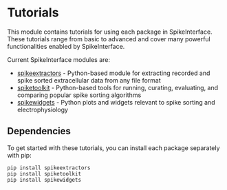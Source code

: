 # Tutorials

This module contains tutorials for using each package in SpikeInterface. These tutorials range from basic to advanced and cover many powerful functionalities enabled by SpikeInterface.

Current SpikeInterface modules are:

- [spikeextractors](https://github.com/SpikeInterface/spikeextractors) - Python-based module for extracting recorded and spike sorted extracellular data from any file format
- [spiketoolkit](https://github.com/SpikeInterface/spiketoolkit) - Python-based tools for running, curating, evaluating, and comparing popular spike sorting algorithms
- [spikewidgets](https://github.com/SpikeInterface/spikewidgets) - Python plots and widgets relevant to spike sorting and electrophysiology

## Dependencies

To get started with these tutorials, you can install each package separately with pip:

```shell
pip install spikeextractors
pip install spiketoolkit
pip install spikewidgets
```

